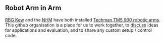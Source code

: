 ## Robot Arm in Arm

[RBG Kew](https://www.kew.org) and the [NHM](https://www.nhm.ac.uk) have both installed [Techman TM5 900 robotic arms](https://www.tm-robot.com/en/tm5-900/). This github organisation is a place for us to work together, to [discuss](https://github.com/orgs/RobotArmInArm/discussions) ideas for applications and evaluation, and to share any custom setup / control code.

